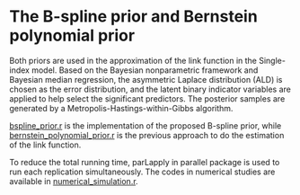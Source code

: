 # The B-spline prior and Bernstein polynomial prior 

Both priors are used in the approximation of the link function in the Single-index model. Based on the Bayesian nonparametric framework and Bayesian median regression, the asymmetric Laplace distribution (ALD) is chosen as the error distribution, and the latent binary indicator variables are applied to help select the significant predictors. The posterior samples are generated by a Metropolis-Hastings-within-Gibbs algorithm.

[bspline_prior.r](./bspline_prior.r) is the implementation of the proposed B-spline prior, while [bernstein_polynomial_prior.r](./bernstein_polynomial_prior.r) is the previous approach to do the estimation of the link function.

To reduce the total running time, parLapply in parallel package is used to run each replication simultaneously. The codes in numerical studies are available in [numerical_simulation.r](./numerical_simulation.r).
